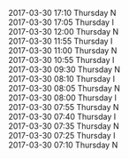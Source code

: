 2017-03-30 17:10 Thursday  N  
2017-03-30 17:05 Thursday  I  
2017-03-30 12:00 Thursday  N  
2017-03-30 11:55 Thursday  I  
2017-03-30 11:00 Thursday  N  
2017-03-30 10:55 Thursday  I  
2017-03-30 09:30 Thursday  N  
2017-03-30 08:10 Thursday  I  
2017-03-30 08:05 Thursday  N  
2017-03-30 08:00 Thursday  I  
2017-03-30 07:55 Thursday  N  
2017-03-30 07:40 Thursday  I  
2017-03-30 07:35 Thursday  N  
2017-03-30 07:25 Thursday  I  
2017-03-30 07:10 Thursday  N  
